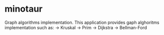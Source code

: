 minotaur
========

Graph algorithms implementation.
This application provides gaph alghoritms implementation such as:
-> Kruskal
-> Prim
-> Dijkstra
-> Bellman-Ford

